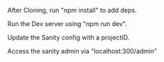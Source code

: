 After Cloning, run "npm install" to add deps.

Run the Dev server using "npm run dev".

Update the Sanity config with a projectID.

Access the sanity admin via "localhost:300/admin"




